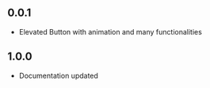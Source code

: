 ## 0.0.1

* Elevated Button with animation and many functionalities

## 1.0.0

* Documentation updated
